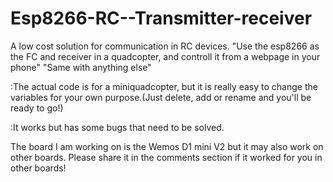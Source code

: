 # Esp8266-RC--Transmitter-receiver
A low cost solution for communication in RC devices. 
"Use the esp8266 as the FC and receiver in a quadcopter, and controll it from a webpage in your phone"
"Same with anything else"

:The actual code is for a miniquadcopter, but it is really easy to change the variables for your own purpose.(Just delete, add or rename and you'll be ready to go!)

:It works but has some bugs that need to be solved.

The board I am working on is the Wemos D1 mini V2 but it may also work on other boards. Please share it in the comments section if it worked for you in other boards! 

